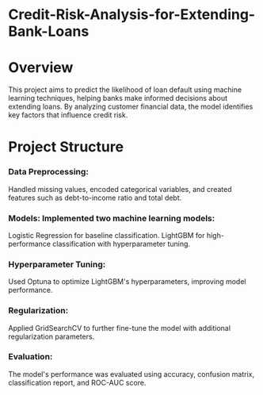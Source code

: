 # Credit-Risk-Analysis-for-Extending-Bank-Loans
# Overview
This project aims to predict the likelihood of loan default using machine learning techniques, helping banks make informed decisions about extending loans. By analyzing customer financial data, the model identifies key factors that influence credit risk.

# Project Structure
### Data Preprocessing: 
Handled missing values, encoded categorical variables, and created features such as debt-to-income ratio and total debt.
### Models: Implemented two machine learning models:
Logistic Regression for baseline classification.
LightGBM for high-performance classification with hyperparameter tuning.
### Hyperparameter Tuning: 
Used Optuna to optimize LightGBM's hyperparameters, improving model performance.
### Regularization: 
Applied GridSearchCV to further fine-tune the model with additional regularization parameters.
### Evaluation: 
The model's performance was evaluated using accuracy, confusion matrix, classification report, and ROC-AUC score.

